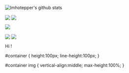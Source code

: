 <!-- 
### Hi there 👋


Here are some ideas to get you started:

- 🔭 I’m currently working on ... [Vue.js Workshops](https://vuejsworkshops.com)
- 🌱 I’m currently learning ... Vue.js and Netlify functions
- 👯 I’m looking to collaborate on ...Vue.js
- 🤔 I’m looking for help with ...
- 💬 Ask me about ... Anything
- 📫 How to reach me: ... <a href="mailto:stefanescu.dragos@gmail.com?subject=[Github]">via email ;)</a>
- 😄 Pronouns: ...
-->
<!-- - ⚡ Fun fact: ... -->

![Imhotepper's github stats](https://github-readme-stats.vercel.app/api?username=imhotepper&count_private=true&show_icons=true&theme=gruvbox)


<img align="center" src="https://github-readme-stats.vercel.app/api?username=imhotepper&count_private=true&show_icons=true&theme=gruvbox" />
<img align="center" src="https://github-readme-stats.vercel.app/api/top-langs/?username=imhotepper&theme=gruvbox" />

![](https://img.shields.io/badge/<WORD_ON_LEFT>-<WORD_ON_RIGHT>-informational?style=flat&logo=<LOGO_NAME>&logoColor=white&color=2bbc8a)


<div id="container">
<img align="center" src="https://github-readme-stats.vercel.app/api?username=imhotepper&count_private=true&show_icons=true&theme=gruvbox" />
<img align="center" src="https://github-readme-stats.vercel.app/api/top-langs/?username=imhotepper&theme=gruvbox" /></div>

Hi !

#container {
    height:100px;
    line-height:100px;
}

#container img {
    vertical-align:middle;
    max-height:100%;
}
